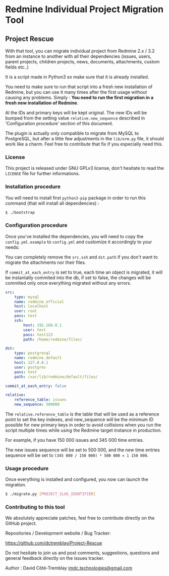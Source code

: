 Redmine Individual Project Migration Tool
=========================================

Project Rescue
--------------

With that tool, you can migrate individual project from Redmine 2.x / 3.2
from an instance to another with all their dependencies (issues, users, parent
projects, children projects, news, documents, attachments, custom fields etc..)

It is a script made in Python3 so make sure that it is already installed.

You need to make sure to run that script into a fresh new installation
of Redmine, but you can use it many times after the first usage without
causing any problems. Simply : **You need to run the first migration in a
fresh new installation of Redmine**.

Al the IDs and primary keys will be kept original. The new IDs will be bumped
from the setting value `relative.new_sequence` described in 'Configuration
procedure' section of this document.

The plugin is actually only compatible to migrate from MySQL to PostgreSQL,
but after a little few adjustments in the `lib/orm.py` file, it should work
like a charm. Feel free to contribute that fix if you especially need this.


### License ###

This project is released under GNU GPLv3 license, don't hesitate to read
the `LICENSE` file for further informations.


### Installation procedure ###

You will need to install first `python3-pip` package
in order to run this command (that will install all dependencies) :

```bash
$ ./bootstrap
```

### Configuration procedure ###

Once you've installed the dependencies, you will need to copy the 
`config.yml.example` to `config.yml` and customize it accordingly to your needs:

You can completely remove the `src.ssh` and `dst.path` if you don't want
to migrate the attachments nor their files.

If `commit_at_each_entry` is set to true, each time an object is migrated,
it will be instantatly commited into the db, if set to false, the changes
will be commited only once everything migrated without any errors.

```yaml
src:
    type: mysql
    name: redmine_official
    host: localhost
    user: root
    pass: test
    ssh:
        host: 192.168.0.1
        user: test
        pass: test123
        path: /home/redmine/files/

dst:
    type: postgresql
    name: redmine_default
    host: 127.0.0.1
    user: postgres
    pass: test
    path: /var/lib/redmine/default/files/

commit_at_each_entry: false

relative:
    reference_table: issues
    new_sequence: 500000
```

The `relative.reference_table` is the table that will be used as a reference
point to set the key indexes, and new_sequence will be the minimum ID possible
for new primary keys in order to avoid collisions when you run the script
multiple times while using the Redmine target instance in production.

For example, if you have 150 000 issues and 345 000 time entries.

The new issues sequence will be set to 500 000, and the new time entries
sequence will be set to `(345 000 / 150 000) * 500 000 = 1 150 000`.


### Usage procedure ###

Once everything is installed and configured, you now can launch the migration.

```bash
$ ./migrate.py [PROJECT_SLUG_IDENTIFIER]
```

### Contributing to this tool ###

We absolutely appreciate patches, feel free to contribute
directly on the GitHub project.

Repositories / Development website / Bug Tracker:

https://github.com/dctremblay/Project-Rescue

Do not hesitate to join us and post comments, suggestions,
questions and general feedback directly on the issues tracker.

Author : David Côté-Tremblay <imdc.technologies@gmail.com>
